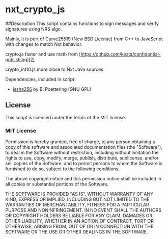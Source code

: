 nxt_crypto_js
=============

##Description
This script contains functions to sign messages and verify signatures using NRS algo.

Mainly, it is port of [Curve25519][1] (New BSD License) from C++ to JavaScript with changes to match Nxt behavior.

crypto.js faster and use math from [https://github.com/kosta/confidential-publishing][2]

crypto_int10.js more close to Nxt Java sources

Dependencies, included in script:

*  [jssha256][3] by B. Poettering (GNU GPL)


## License
This script is licensed under the terms of the MIT license.

### MIT License
Permission is hereby granted, free of charge, to any person obtaining a copy of this software and associated documentation files (the "Software"), to deal in the Software without restriction, including without limitation the rights to use, copy, modify, merge, publish, distribute, sublicense, and/or sell copies of the Software, and to permit persons to whom the Software is furnished to do so, subject to the following conditions:

The above copyright notice and this permission notice shall be included in all copies or substantial portions of the Software.

THE SOFTWARE IS PROVIDED "AS IS", WITHOUT WARRANTY OF ANY KIND, EXPRESS OR IMPLIED, INCLUDING BUT NOT LIMITED TO THE WARRANTIES OF MERCHANTABILITY, FITNESS FOR A PARTICULAR PURPOSE AND NONINFRINGEMENT. IN NO EVENT SHALL THE AUTHORS OR COPYRIGHT HOLDERS BE LIABLE FOR ANY CLAIM, DAMAGES OR OTHER LIABILITY, WHETHER IN AN ACTION OF CONTRACT, TORT OR OTHERWISE, ARISING FROM, OUT OF OR IN CONNECTION WITH THE SOFTWARE OR THE USE OR OTHER DEALINGS IN THE SOFTWARE.

[1]: https://code.google.com/p/gvl/source/browse/crypt/curve25519.cpp
[2]: https://github.com/kosta/confidential-publishing/blob/master/js/curve25519/curve25519.js
[3]: http://point-at-infinity.org/jssha256